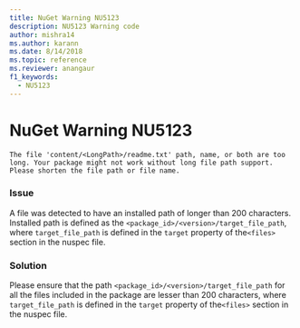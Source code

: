 ```yaml
---
title: NuGet Warning NU5123
description: NU5123 Warning code
author: mishra14
ms.author: karann
ms.date: 8/14/2018
ms.topic: reference
ms.reviewer: anangaur
f1_keywords: 
  - NU5123
---
```


# NuGet Warning NU5123
```
The file 'content/<LongPath>/readme.txt' path, name, or both are too long. Your package might not work without long file path support. Please shorten the file path or file name.
```

### Issue

A file was detected to have an installed path of longer than 200 characters. Installed path is defined as the `<package_id>/<version>/target_file_path`, where `target_file_path` is defined in the `target` property of the`<files>` section in the nuspec file.


### Solution

Please ensure that the path `<package_id>/<version>/target_file_path` for all the files included in the package are lesser than 200 characters, where `target_file_path` is defined in the `target` property of the`<files>` section in the nuspec file.


